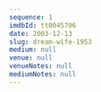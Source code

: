 ```yaml
---
sequence: 1
imdbId: tt0045706
date: 2003-12-13
slug: dream-wife-1953
medium: null
venue: null
venueNotes: null
mediumNotes: null
---
```


